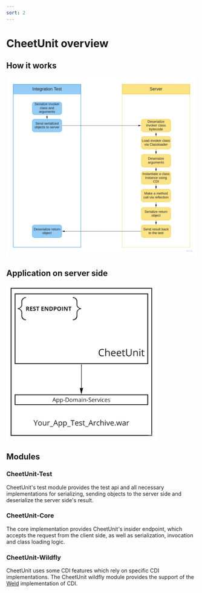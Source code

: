 ```yaml
---
sort: 2
---
```



# CheetUnit overview

## How it works

![CheetUnit-Flow-Diagram](https://github.com/CheetUnit/CheetUnit/raw/gh-pages/_images/CheetUnit_Flow.jpg)

## Application on server side

<img src="https://github.com/CheetUnit/CheetUnit/raw/gh-pages/_images/CheetUnit_Application_Overview.jpg" title="Server Side Application Overview" width=400/>

## Modules

### CheetUnit-Test
CheetUnit's test module provides the test api and all necessary implementations for serializing, sending objects to the server side and deserialize the server side's result. 

### CheetUnit-Core
The core implementation provides CheetUnit's insider endpoint, which accepts the request from the client side, as well as serialization, invocation and class loading logic.

### CheetUnit-Wildfly
CheetUnit uses some CDI features which rely on specific CDI implementations. The CheetUnit wildfly module provides the support of the [Weld](https://weld.cdi-spec.org/) implementation of CDI. 

